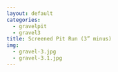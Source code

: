 ```yaml
---
layout: default
categories: 
  - gravelpit
  - gravel3
title: Screened Pit Run (3” minus)
img: 
  - gravel-3.jpg
  - gravel-3.1.jpg
---
```


